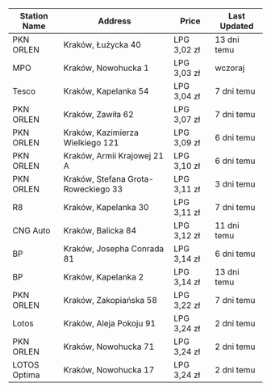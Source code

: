 | Station Name | Address | Price | Last Updated |
| -----------  | ------- | ----- | ------------ |
| PKN ORLEN | Kraków, Łużycka 40 | LPG 3,02 zł | 13 dni temu |
| MPO | Kraków, Nowohucka 1 | LPG 3,03 zł | wczoraj |
| Tesco | Kraków, Kapelanka 54 | LPG 3,04 zł | 7 dni temu |
| PKN ORLEN | Kraków, Zawiła 62 | LPG 3,07 zł | 7 dni temu |
| PKN ORLEN | Kraków, Kazimierza Wielkiego 121 | LPG 3,09 zł | 6 dni temu |
| PKN ORLEN | Kraków, Armii Krajowej 21 A | LPG 3,10 zł | 6 dni temu |
| PKN ORLEN | Kraków, Stefana Grota-Roweckiego 33 | LPG 3,11 zł | 3 dni temu |
| R8 | Kraków, Kapelanka 30 | LPG 3,11 zł | 7 dni temu |
| CNG Auto | Kraków, Balicka 84 | LPG 3,12 zł | 11 dni temu |
| BP | Kraków, Josepha Conrada 81 | LPG 3,14 zł | 6 dni temu |
| BP | Kraków, Kapelanka 2 | LPG 3,14 zł | 13 dni temu |
| PKN ORLEN | Kraków, Zakopiańska 58 | LPG 3,22 zł | 7 dni temu |
| Lotos | Kraków, Aleja Pokoju 91 | LPG 3,24 zł | 2 dni temu |
| PKN ORLEN | Kraków, Nowohucka 71 | LPG 3,24 zł | 2 dni temu |
| LOTOS Optima | Kraków, Nowohucka 17 | LPG 3,24 zł | 2 dni temu |
